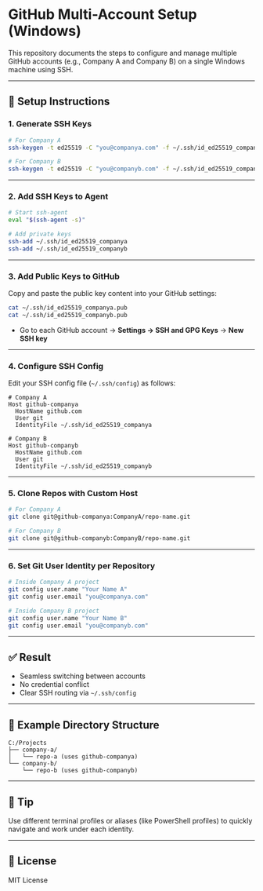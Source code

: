 
# GitHub Multi-Account Setup (Windows)

This repository documents the steps to configure and manage multiple GitHub accounts (e.g., Company A and Company B) on a single Windows machine using SSH.

---

## 🔧 Setup Instructions

### 1. Generate SSH Keys

```bash
# For Company A
ssh-keygen -t ed25519 -C "you@companya.com" -f ~/.ssh/id_ed25519_companya

# For Company B
ssh-keygen -t ed25519 -C "you@companyb.com" -f ~/.ssh/id_ed25519_companyb
````

---

### 2. Add SSH Keys to Agent

```bash
# Start ssh-agent
eval "$(ssh-agent -s)"

# Add private keys
ssh-add ~/.ssh/id_ed25519_companya
ssh-add ~/.ssh/id_ed25519_companyb
```

---

### 3. Add Public Keys to GitHub

Copy and paste the public key content into your GitHub settings:

```bash
cat ~/.ssh/id_ed25519_companya.pub
cat ~/.ssh/id_ed25519_companyb.pub
```

* Go to each GitHub account → **Settings → SSH and GPG Keys** → **New SSH key**

---

### 4. Configure SSH Config

Edit your SSH config file (`~/.ssh/config`) as follows:

```ssh
# Company A
Host github-companya
  HostName github.com
  User git
  IdentityFile ~/.ssh/id_ed25519_companya

# Company B
Host github-companyb
  HostName github.com
  User git
  IdentityFile ~/.ssh/id_ed25519_companyb
```

---

### 5. Clone Repos with Custom Host

```bash
# For Company A
git clone git@github-companya:CompanyA/repo-name.git

# For Company B
git clone git@github-companyb:CompanyB/repo-name.git
```

---

### 6. Set Git User Identity per Repository

```bash
# Inside Company A project
git config user.name "Your Name A"
git config user.email "you@companya.com"

# Inside Company B project
git config user.name "Your Name B"
git config user.email "you@companyb.com"
```

---

## ✅ Result

* Seamless switching between accounts
* No credential conflict
* Clear SSH routing via `~/.ssh/config`

---

## 📂 Example Directory Structure

```
C:/Projects
├── company-a/
│   └── repo-a (uses github-companya)
└── company-b/
    └── repo-b (uses github-companyb)
```

---

## 🧠 Tip

Use different terminal profiles or aliases (like PowerShell profiles) to quickly navigate and work under each identity.

---

## 📜 License

MIT License

```
